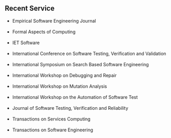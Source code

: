 ## Recent Service
<ul class="fa-ul">
<li><i class="fa-li fa fa-superpowers fa-lg"></i><div class="serviceitemonly"> Empirical Software Engineering Journal </div> <br>
<li><i class="fa-li fa fa-superpowers fa-lg"></i><div class="serviceitemonly"> Formal Aspects of Computing </div> <br>
<li><i class="fa-li fa fa-superpowers fa-lg"></i><div class="serviceitemonly"> IET Software </div> <br>
<li><i class="fa-li fa fa-superpowers fa-lg"></i><div class="serviceitemonly"> International Conference on Software Testing, Verification and Validation </div> <br>
<li><i class="fa-li fa fa-superpowers fa-lg"></i><div class="serviceitemonly"> International Symposium on Search Based Software Engineering </div> <br>
<li><i class="fa-li fa fa-superpowers fa-lg"></i><div class="serviceitemonly"> International Workshop on Debugging and Repair </div> <br>
<li><i class="fa-li fa fa-superpowers fa-lg"></i><div class="serviceitemonly"> International Workshop on Mutation Analysis </div> <br>
<li><i class="fa-li fa fa-superpowers fa-lg"></i><div class="serviceitemonly"> International Workshop on the Automation of Software Test </div> <br>
<li><i class="fa-li fa fa-superpowers fa-lg"></i><div class="serviceitemonly"> Journal of Software Testing, Verification and Reliability </div> <br>
<li><i class="fa-li fa fa-superpowers fa-lg"></i><div class="serviceitemonly"> Transactions on Services Computing </div> <br>
<li><i class="fa-li fa fa-superpowers fa-lg"></i><div class="serviceitem"> Transactions on Software Engineering </div> <br>
</ul>

